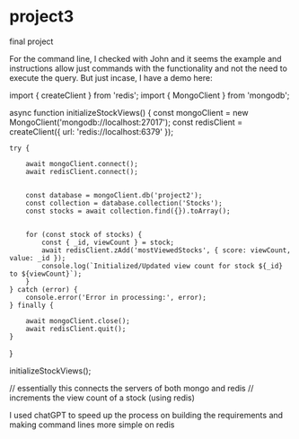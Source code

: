 # project3
final project 

For the command line, I checked with John and it seems the example and instructions allow just commands with the functionality and not the need to execute the query. But just incase, I have a demo here:

import { createClient } from 'redis';
import { MongoClient } from 'mongodb';

async function initializeStockViews() {
    const mongoClient = new MongoClient('mongodb://localhost:27017');
    const redisClient = createClient({
        url: 'redis://localhost:6379'
    });

    try {

        await mongoClient.connect();
        await redisClient.connect();


        const database = mongoClient.db('project2');
        const collection = database.collection('Stocks');
        const stocks = await collection.find({}).toArray();


        for (const stock of stocks) {
            const { _id, viewCount } = stock;
            await redisClient.zAdd('mostViewedStocks', { score: viewCount, value: _id });
            console.log(`Initialized/Updated view count for stock ${_id} to ${viewCount}`);
        }
    } catch (error) {
        console.error('Error in processing:', error);
    } finally {

        await mongoClient.close();
        await redisClient.quit();
    }
}


initializeStockViews();

// essentially this connects the servers of both mongo and redis
// increments the view count of a stock (using redis)

I used chatGPT to speed up the process on building the requirements and making command lines more simple on redis 